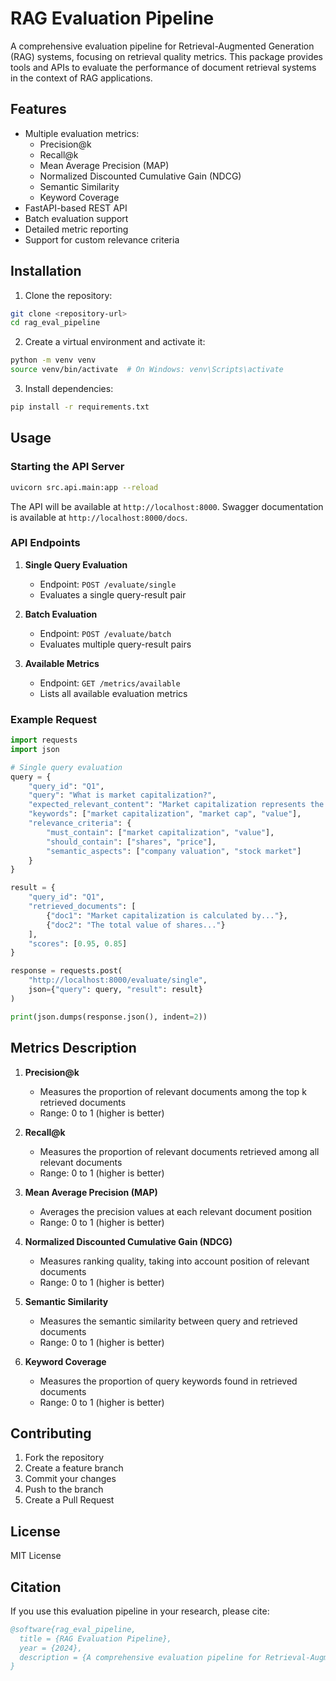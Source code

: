 # RAG Evaluation Pipeline

A comprehensive evaluation pipeline for Retrieval-Augmented Generation (RAG) systems, focusing on retrieval quality metrics. This package provides tools and APIs to evaluate the performance of document retrieval systems in the context of RAG applications.

## Features

- Multiple evaluation metrics:
  - Precision@k
  - Recall@k
  - Mean Average Precision (MAP)
  - Normalized Discounted Cumulative Gain (NDCG)
  - Semantic Similarity
  - Keyword Coverage
- FastAPI-based REST API
- Batch evaluation support
- Detailed metric reporting
- Support for custom relevance criteria

## Installation

1. Clone the repository:
```bash
git clone <repository-url>
cd rag_eval_pipeline
```

2. Create a virtual environment and activate it:
```bash
python -m venv venv
source venv/bin/activate  # On Windows: venv\Scripts\activate
```

3. Install dependencies:
```bash
pip install -r requirements.txt
```

## Usage

### Starting the API Server

```bash
uvicorn src.api.main:app --reload
```

The API will be available at `http://localhost:8000`. Swagger documentation is available at `http://localhost:8000/docs`.

### API Endpoints

1. **Single Query Evaluation**
   - Endpoint: `POST /evaluate/single`
   - Evaluates a single query-result pair

2. **Batch Evaluation**
   - Endpoint: `POST /evaluate/batch`
   - Evaluates multiple query-result pairs

3. **Available Metrics**
   - Endpoint: `GET /metrics/available`
   - Lists all available evaluation metrics

### Example Request

```python
import requests
import json

# Single query evaluation
query = {
    "query_id": "Q1",
    "query": "What is market capitalization?",
    "expected_relevant_content": "Market capitalization represents the total value...",
    "keywords": ["market capitalization", "market cap", "value"],
    "relevance_criteria": {
        "must_contain": ["market capitalization", "value"],
        "should_contain": ["shares", "price"],
        "semantic_aspects": ["company valuation", "stock market"]
    }
}

result = {
    "query_id": "Q1",
    "retrieved_documents": [
        {"doc1": "Market capitalization is calculated by..."},
        {"doc2": "The total value of shares..."}
    ],
    "scores": [0.95, 0.85]
}

response = requests.post(
    "http://localhost:8000/evaluate/single",
    json={"query": query, "result": result}
)

print(json.dumps(response.json(), indent=2))
```

## Metrics Description

1. **Precision@k**
   - Measures the proportion of relevant documents among the top k retrieved documents
   - Range: 0 to 1 (higher is better)

2. **Recall@k**
   - Measures the proportion of relevant documents retrieved among all relevant documents
   - Range: 0 to 1 (higher is better)

3. **Mean Average Precision (MAP)**
   - Averages the precision values at each relevant document position
   - Range: 0 to 1 (higher is better)

4. **Normalized Discounted Cumulative Gain (NDCG)**
   - Measures ranking quality, taking into account position of relevant documents
   - Range: 0 to 1 (higher is better)

5. **Semantic Similarity**
   - Measures the semantic similarity between query and retrieved documents
   - Range: 0 to 1 (higher is better)

6. **Keyword Coverage**
   - Measures the proportion of query keywords found in retrieved documents
   - Range: 0 to 1 (higher is better)

## Contributing

1. Fork the repository
2. Create a feature branch
3. Commit your changes
4. Push to the branch
5. Create a Pull Request

## License

MIT License

## Citation

If you use this evaluation pipeline in your research, please cite:

```bibtex
@software{rag_eval_pipeline,
  title = {RAG Evaluation Pipeline},
  year = {2024},
  description = {A comprehensive evaluation pipeline for Retrieval-Augmented Generation systems}
}
```

